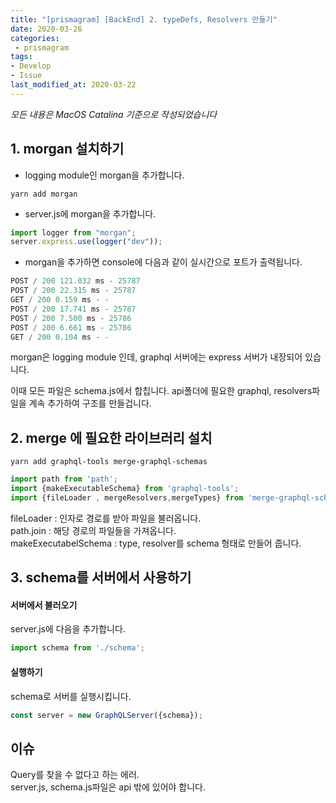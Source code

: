 ```yaml
---
title: "[prismagram] [BackEnd] 2. typeDefs, Resolvers 만들기"
date: 2020-03-26
categories:
 - prismagram
tags: 
- Develop
- Issue
last_modified_at: 2020-03-22
---
```


_모든 내용은 MacOS Catalina 기준으로 작성되었습니다_

## 1. morgan 설치하기

* logging module인 morgan을 추가합니다.

~~~
yarn add morgan
~~~

* server.js에 morgan을 추가합니다.

~~~ javascript
import logger from "morgan";
server.express.use(logger("dev"));
~~~

* morgan을 추가하면 console에 다음과 같이 실시간으로 포트가 출력됩니다.

~~~ c
POST / 200 121.032 ms - 25787
POST / 200 22.315 ms - 25787
GET / 200 0.159 ms - -
POST / 200 17.741 ms - 25787
POST / 200 7.500 ms - 25786
POST / 200 6.661 ms - 25786
GET / 200 0.104 ms - -
~~~

morgan은 logging module 인데, graphql 서버에는 express 서버가 내장되어 있습니다.

이때 모든 파일은 schema.js에서 합칩니다. api폴더에 필요한 graphql, resolvers파일을 계속 추가하여 구조를 만들겁니다.

## 2. merge 에 필요한 라이브러리 설치
~~~ 
yarn add graphql-tools merge-graphql-schemas
~~~

~~~ js
import path from 'path';
import {makeExecutableSchema} from 'graphql-tools';
import {fileLoader , mergeResolvers,mergeTypes} from 'merge-graphql-schemas';
~~~

fileLoader : 인자로 경로를 받아 파일을 불러옵니다.  
path.join : 해당 경로의 파일들을 가져옵니다.  
makeExecutabelSchema : type, resolver를 schema 형태로 만들어 줍니다.

## 3. schema를 서버에서 사용하기

#### 서버에서 불러오기

server.js에 다음을 추가합니다.
~~~ js
import schema from './schema';
~~~

#### 실행하기

schema로 서버를 실행시킵니다.
~~~ js
const server = new GraphQLServer({schema});
~~~

## 이슈

Query를 찾을 수 없다고 하는 에러.  
server.js, schema.js파일은 api 밖에 있어야 합니다.